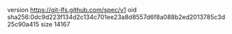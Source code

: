 version https://git-lfs.github.com/spec/v1
oid sha256:0dc9d223f134d2c134c701ee23a8d8557d6f8a088b2ed2013785c3d25c90a415
size 14167
